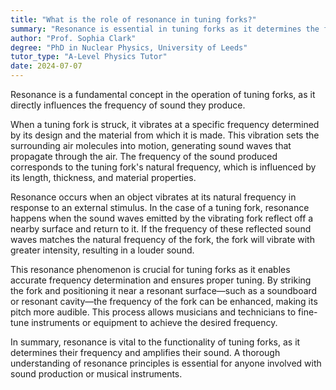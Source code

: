 ```yaml
---
title: "What is the role of resonance in tuning forks?"
summary: "Resonance is essential in tuning forks as it determines the frequency and sound produced."
author: "Prof. Sophia Clark"
degree: "PhD in Nuclear Physics, University of Leeds"
tutor_type: "A-Level Physics Tutor"
date: 2024-07-07
---
```


Resonance is a fundamental concept in the operation of tuning forks, as it directly influences the frequency of sound they produce. 

When a tuning fork is struck, it vibrates at a specific frequency determined by its design and the material from which it is made. This vibration sets the surrounding air molecules into motion, generating sound waves that propagate through the air. The frequency of the sound produced corresponds to the tuning fork's natural frequency, which is influenced by its length, thickness, and material properties.

Resonance occurs when an object vibrates at its natural frequency in response to an external stimulus. In the case of a tuning fork, resonance happens when the sound waves emitted by the vibrating fork reflect off a nearby surface and return to it. If the frequency of these reflected sound waves matches the natural frequency of the fork, the fork will vibrate with greater intensity, resulting in a louder sound.

This resonance phenomenon is crucial for tuning forks as it enables accurate frequency determination and ensures proper tuning. By striking the fork and positioning it near a resonant surface—such as a soundboard or resonant cavity—the frequency of the fork can be enhanced, making its pitch more audible. This process allows musicians and technicians to fine-tune instruments or equipment to achieve the desired frequency.

In summary, resonance is vital to the functionality of tuning forks, as it determines their frequency and amplifies their sound. A thorough understanding of resonance principles is essential for anyone involved with sound production or musical instruments.
    